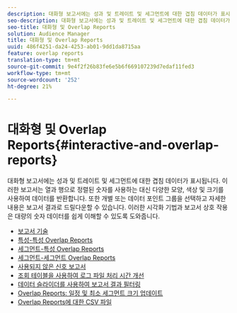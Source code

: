 ```yaml
---
description: 대화형 보고서에는 성과 및 트레이트 및 세그먼트에 대한 겹침 데이터가 표시됩니다. 이러한 보고서는 열과 행으로 정렬된 숫자를 사용하는 대신 다양한 모양, 색상 및 크기를 사용하여 데이터를 반환합니다. 또한 개별 또는 데이터 포인트 그룹을 선택하고 자세한 내용은 보고서 결과로 드릴다운할 수 있습니다. 이러한 시각화 기법과 보고서 상호 작용은 대량의 숫자 데이터를 쉽게 이해할 수 있도록 도와줍니다.
seo-description: 대화형 보고서에는 성과 및 트레이트 및 세그먼트에 대한 겹침 데이터가 표시됩니다. 이러한 보고서는 열과 행으로 정렬된 숫자를 사용하는 대신 다양한 모양, 색상 및 크기를 사용하여 데이터를 반환합니다. 또한 개별 또는 데이터 포인트 그룹을 선택하고 자세한 내용은 보고서 결과로 드릴다운할 수 있습니다. 이러한 시각화 기법과 보고서 상호 작용은 대량의 숫자 데이터를 쉽게 이해할 수 있도록 도와줍니다.
seo-title: 대화형 및 Overlap Reports
solution: Audience Manager
title: 대화형 및 Overlap Reports
uuid: 486f4251-da24-4253-ab01-9dd1da8715aa
feature: overlap reports
translation-type: tm+mt
source-git-commit: 9e4f2f26b83fe6e5b6f669107239d7edaf11fed3
workflow-type: tm+mt
source-wordcount: '252'
ht-degree: 21%

---
```



# 대화형 및 Overlap Reports{#interactive-and-overlap-reports}

대화형 보고서에는 성과 및 트레이트 및 세그먼트에 대한 겹침 데이터가 표시됩니다. 이러한 보고서는 열과 행으로 정렬된 숫자를 사용하는 대신 다양한 모양, 색상 및 크기를 사용하여 데이터를 반환합니다. 또한 개별 또는 데이터 포인트 그룹을 선택하고 자세한 내용은 보고서 결과로 드릴다운할 수 있습니다. 이러한 시각화 기법과 보고서 상호 작용은 대량의 숫자 데이터를 쉽게 이해할 수 있도록 도와줍니다.

+ [보고서 기술](interactive-report-technology.md)
+ [특성-특성 Overlap Reports](trait-trait-overlap-report.md)
+ [세그먼트-특성 Overlap Reports](segment-trait-overlap-report.md)
+ [세그먼트-세그먼트 Overlap Reports](segment-segment-overlap-report.md)
+ [사용되지 않은 신호 보고서](unused-signals.md)
+ [조회 테이블을 사용하여 로그 파일 처리 시간 개선](lookup-tables.md)
+ [데이터 슬라이더를 사용하여 보고서 결과 필터링](data-sliders.md)
+ [Overlap Reports: 일정 및 최소 세그먼트 크기 업데이트](overlap-minimum-segment-size.md)
+ [Overlap Reports에 대한 CSV 파일](overlap-csv-files.md)

<!-- 

c_dynamic_reports.xml

 -->
